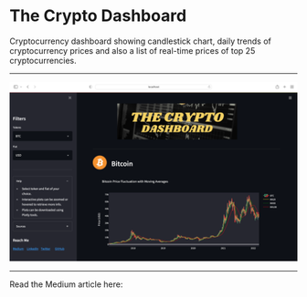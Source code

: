 # The Crypto Dashboard
Cryptocurrency dashboard showing candlestick chart, daily trends of cryptocurrency prices and also a list of real-time prices of top 25 cryptocurrencies.

***
![alt text](website.png "Crypto Dashboard")
***
Read the Medium article here:

